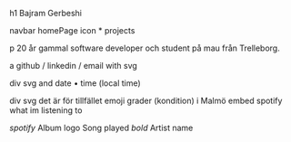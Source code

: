 h1
Bajram Gerbeshi


navbar 
homePage icon * projects

p
20 år gammal software developer och student på mau
från Trelleborg.

a
github / linkedin / email with svg

div
svg and date • time (local time)

div
svg det är för tillfället emoji grader (kondition) i Malmö
embed spotify what im listening to


*spotify*
Album logo Song played *bold*
           Artist name